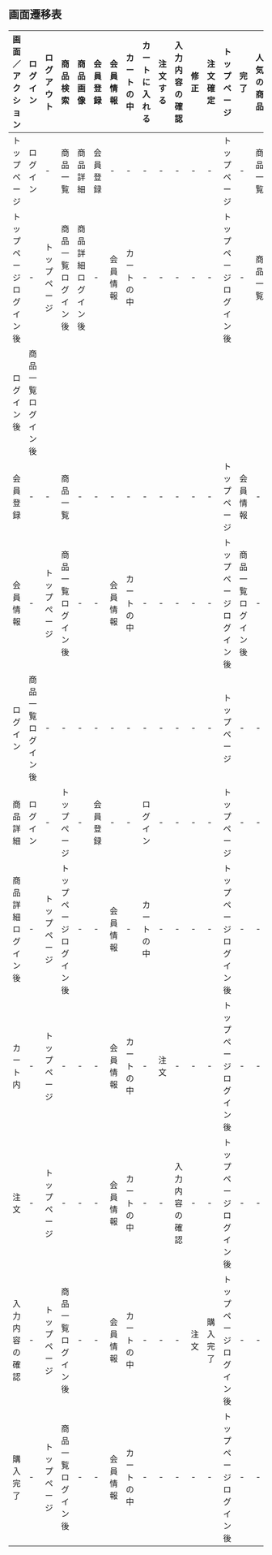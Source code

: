 ## 画面遷移表
|画面／アクション|ログイン|ログアウト|商品検索|商品画像|会員登録|会員情報|カートの中|カートに入れる|注文する|入力内容の確認|修正|注文確定|トップページ|完了|人気の商品|キャンペーン商品|
|----------------|-------|----------|--------|--------|-------|--------|----------|-------------|--------|--------------|----|--------|------------|----|----------|---------------|
|トップページ|ログイン|-|商品一覧|商品詳細|会員登録|-|-|-|-|-|-|-|トップページ|-|商品一覧|商品一覧|
|トップページログイン後|-|トップページ|商品一覧ログイン後|商品詳細ログイン後|-|会員情報|カートの中|-|-|-|-|-|トップページログイン後|-|商品一覧
ログイン後|商品一覧ログイン後|
|会員登録|-|-|商品一覧|-|-|-|-|-|-|-|-|-|トップページ|会員情報|-|-|
|会員情報|-|トップぺージ|商品一覧ログイン後|-|-|会員情報|カートの中|-|-|-|-|-|トップページログイン後|商品一覧ログイン後|-|-|
|ログイン|商品一覧ログイン後|-|-|-|-|-|-|-|-|-|-|-|トップページ|-|-|-|
|商品詳細|ログイン|-|トップぺージ|-|会員登録|-|-|ログイン|-|-|-|-|トップページ|-|-|-|
|商品詳細ログイン後|-|トップページ|トップページログイン後|-|-|会員情報|-|カートの中|-|-|-|-|トップページログイン後|-|-|-|
|カート内|-|トップページ|-|-|-|会員情報|カートの中|-|注文|-|-|-|トップページログイン後|-|-|-|
|注文|-|トップページ|-|-|-|会員情報|カートの中|-|-|入力内容の確認|-|-|トップページログイン後|-|-|-|
|入力内容の確認|-|トップページ|商品一覧ログイン後|-|-|会員情報|カートの中|-|-|-|注文|購入完了|トップページログイン後|-|-|-|
|購入完了|-|トップページ|商品一覧ログイン後|-|-|会員情報|カートの中|-|-|-|-|-|トップページログイン後|-|-|-|

